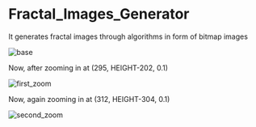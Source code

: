 # Fractal_Images_Generator
It generates fractal images through algorithms in form of bitmap images

![base](https://user-images.githubusercontent.com/29947820/142063578-34f4626b-80ec-42c7-927d-9de860baaf45.png)


Now, after zooming in at (295, HEIGHT-202, 0.1)

![first_zoom](https://user-images.githubusercontent.com/29947820/142063973-5b305471-53e3-4f36-92e5-9d09e64f59ba.png)

Now, again zooming in at (312, HEIGHT-304, 0.1)

![second_zoom](https://user-images.githubusercontent.com/29947820/142064288-7510dcc5-5b41-4ef2-882c-ee48e7fb9ed8.png)

